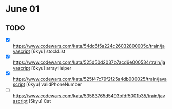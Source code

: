 # June 01

## TODO

- [x] <https://www.codewars.com/kata/54dc6f5a224c26032800005c/train/javascript> [6kyu] stockList
- [x] <https://www.codewars.com/kata/525d50d2037b7acd6e000534/train/javascript> [6kyu] arrayHelper
- [x] <https://www.codewars.com/kata/525f47c79f2f25a4db000025/train/javascript> [6kyu] validPhoneNumber
- [ ] <https://www.codewars.com/kata/53583765d5493bfdf5001b35/train/javascript> [5kyu] Cat
